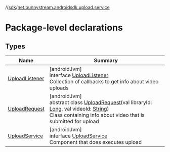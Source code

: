 //[sdk](../../index.md)/[net.bunnystream.androidsdk.upload.service](index.md)

# Package-level declarations

## Types

| Name | Summary |
|---|---|
| [UploadListener](-upload-listener/index.md) | [androidJvm]<br>interface [UploadListener](-upload-listener/index.md)<br>Collection of callbacks to get info about video uploads |
| [UploadRequest](-upload-request/index.md) | [androidJvm]<br>abstract class [UploadRequest](-upload-request/index.md)(val libraryId: [Long](https://kotlinlang.org/api/latest/jvm/stdlib/kotlin/-long/index.html), val videoId: [String](https://kotlinlang.org/api/latest/jvm/stdlib/kotlin/-string/index.html))<br>Class containing info about video that is submitted for upload |
| [UploadService](-upload-service/index.md) | [androidJvm]<br>interface [UploadService](-upload-service/index.md)<br>Component that does executes upload |
